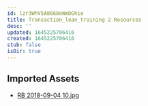 ```yaml
---
id: lzr3WhV5A8668eWmDGhie
title: Transaction_lean_training 2 Resources
desc: ''
updated: 1645225706416
created: 1645225706416
stub: false
isDir: true
---
```

## Imported Assets
- [RB 2018-09-04 10.jpg](/assets/rb-2018-09-04-10.jpg)
